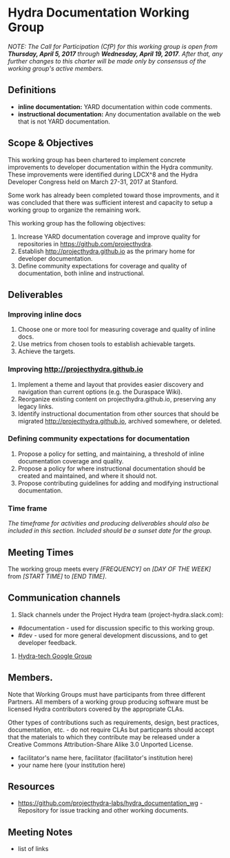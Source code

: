 # Hydra Documentation Working Group

_NOTE: The Call for Participation (CfP) for this working group is open from **Thursday, April 5, 2017** through **Wednesday, April 19, 2017**. After that, any further changes to this charter will be made only by consensus of the working group's active members._

## Definitions

  * **inline documentation:** YARD documentation within code comments.
  * **instructional documentation:** Any documentation available on the web that is not YARD documentation.

## Scope & Objectives

This working group has been chartered to implement concrete improvements to developer documentation within the Hydra community. These improvements were identified during LDCX^8 and the Hydra Developer Congress held on March 27-31, 2017 at Stanford.

Some work has already been completed toward those improvments, and it was concluded that there was sufficient interest and capacity to setup a working group to organize the remaining work.

This working group has the following objectives:

  1. Increase YARD documentation coverage and improve quality for repositories in https://github.com/projecthydra.
  1. Establish http://projecthydra.github.io as the primary home for developer documentation.
  1. Define community expectations for coverage and quality of documentation, both inline and instructional.

## Deliverables

### Improving inline docs
  1. Choose one or more tool for measuring coverage and quality of inline docs.
  1. Use metrics from chosen tools to establish achievable targets.
  1. Achieve the targets.

### Improving http://projecthydra.github.io
  1. Implement a theme and layout that provides easier discovery and navigation than current options (e.g. the Duraspace Wiki).
  1. Reorganize existing content on projecthydra.github.io, preserving any legacy links.
  1. Identify instructional documentation from other sources that should be migrated http://projecthydra.github.io, archived somewhere, or deleted.

### Defining community expectations for documentation
  1. Propose a policy for setting, and maintaining, a threshold of inline documentation coverage and quality.
  1. Propose a policy for where instructional documentation should be created and maintained, and where it should not.
  1. Propose contributing guidelines for adding and modifying instructional documentation.

### Time frame

_The timeframe for activities and producing deliverables should also be included in this section. Included should be a sunset date for the group._

## Meeting Times

The working group meets every _[FREQUENCY]_ on _[DAY OF THE WEEK]_ from _[START TIME]_ to _[END TIME]_.

## Communication channels

1. Slack channels under the Project Hydra team (project-hydra.slack.com):
  * #documentation - used for discussion specific to this working group.
  * #dev - used for more general development discussions, and to get developer feedback.
1. [Hydra-tech Google Group]()

## Members.

Note that Working Groups must have participants from three different Partners.  All members of a working group producing software must be licensed Hydra contributors covered by the appropriate CLAs.

Other types of contributions such as requirements, design, best practices, documentation, etc. - do not require CLAs but particpants should accept that the materials to which they contribute may be released under a Creative Commons Attribution-Share Alike 3.0 Unported License.

* facilitator's name here, facilitator (facilitator's institution here)
* your name here (your institution here)

## Resources
  * https://github.com/projecthydra-labs/hydra_documentation_wg - Repository for issue tracking and other working documents.

## Meeting Notes
  * list of links